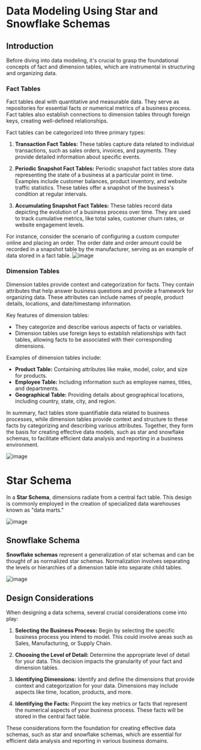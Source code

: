 # Data Modeling Using Star and Snowflake Schemas

## Introduction

Before diving into data modeling, it's crucial to grasp the foundational concepts of fact and dimension tables, which are instrumental in structuring and organizing data.

### Fact Tables

Fact tables deal with quantitative and measurable data. They serve as repositories for essential facts or numerical metrics of a business process. Fact tables also establish connections to dimension tables through foreign keys, creating well-defined relationships.

Fact tables can be categorized into three primary types:

1. **Transaction Fact Tables:** These tables capture data related to individual transactions, such as sales orders, invoices, and payments. They provide detailed information about specific events.

2. **Periodic Snapshot Fact Tables:** Periodic snapshot fact tables store data representing the state of a business at a particular point in time. Examples include customer balances, product inventory, and website traffic statistics. These tables offer a snapshot of the business's condition at regular intervals.

3. **Accumulating Snapshot Fact Tables:** These tables record data depicting the evolution of a business process over time. They are used to track cumulative metrics, like total sales, customer churn rates, or website engagement levels.

For instance, consider the scenario of configuring a custom computer online and placing an order. The order date and order amount could be recorded in a snapshot table by the manufacturer, serving as an example of data stored in a fact table.
![image](https://github.com/Zain-ul-Abdin45/literate-octo-system/assets/47116254/3586eab2-9832-47e5-8123-dd75648f4422)



### Dimension Tables

Dimension tables provide context and categorization for facts. They contain attributes that help answer business questions and provide a framework for organizing data. These attributes can include names of people, product details, locations, and date/timestamp information.

Key features of dimension tables:

- They categorize and describe various aspects of facts or variables.
- Dimension tables use foreign keys to establish relationships with fact tables, allowing facts to be associated with their corresponding dimensions.

Examples of dimension tables include:

- **Product Table:** Containing attributes like make, model, color, and size for products.
- **Employee Table:** Including information such as employee names, titles, and departments.
- **Geographical Table:** Providing details about geographical locations, including country, state, city, and region.

In summary, fact tables store quantifiable data related to business processes, while dimension tables provide context and structure to these facts by categorizing and describing various attributes. Together, they form the basis for creating effective data models, such as star and snowflake schemas, to facilitate efficient data analysis and reporting in a business environment.

![image](https://github.com/Zain-ul-Abdin45/literate-octo-system/assets/47116254/ca9ae788-89ec-4666-9a2c-4c077bdd21d6)


# Star Schema

In a **Star Schema**, dimensions radiate from a central fact table. This design is commonly employed in the creation of specialized data warehouses known as "data marts."

![image](https://github.com/Zain-ul-Abdin45/literate-octo-system/assets/47116254/c98bd65f-6f47-4d44-a347-38850c410810)


## Snowflake Schema

**Snowflake schemas** represent a generalization of star schemas and can be thought of as normalized star schemas. Normalization involves separating the levels or hierarchies of a dimension table into separate child tables.

![image](https://github.com/Zain-ul-Abdin45/literate-octo-system/assets/47116254/a23a57dc-14f7-44d1-a0c7-043d3f35877d)

## Design Considerations

When designing a data schema, several crucial considerations come into play:

1. **Selecting the Business Process:** Begin by selecting the specific business process you intend to model. This could involve areas such as Sales, Manufacturing, or Supply Chain.

2. **Choosing the Level of Detail:** Determine the appropriate level of detail for your data. This decision impacts the granularity of your fact and dimension tables.

3. **Identifying Dimensions:** Identify and define the dimensions that provide context and categorization for your data. Dimensions may include aspects like time, location, products, and more.

4. **Identifying the Facts:** Pinpoint the key metrics or facts that represent the numerical aspects of your business process. These facts will be stored in the central fact table.

These considerations form the foundation for creating effective data schemas, such as star and snowflake schemas, which are essential for efficient data analysis and reporting in various business domains.
